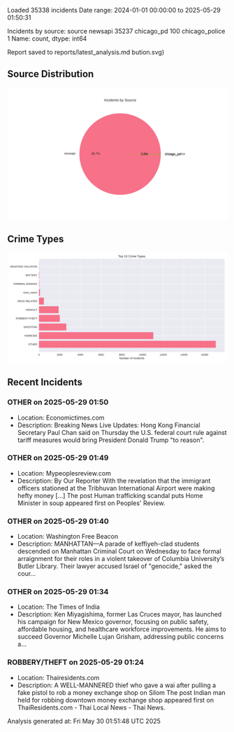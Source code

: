 
Loaded 35338 incidents
Date range: 2024-01-01 00:00:00 to 2025-05-29 01:50:31

Incidents by source:
source
newsapi           35237
chicago_pd          100
chicago_police        1
Name: count, dtype: int64

Report saved to reports/latest_analysis.md
bution.svg)

## Source Distribution
![Source Distribution](images/source_distribution.svg)

## Crime Types
![Crime Types](images/crime_types.svg)

## Recent Incidents

### OTHER on 2025-05-29 01:50
- Location: Economictimes.com
- Description: Breaking News Live Updates: Hong Kong Financial Secretary Paul Chan said on Thursday the U.S. federal court rule against tariff measures would bring President Donald Trump "to reason".


### OTHER on 2025-05-29 01:49
- Location: Mypeoplesreview.com
- Description: By Our Reporter With the revelation that the immigrant officers stationed at the Tribhuvan International Airport were making hefty money […]
The post Human trafficking scandal puts Home Minister in soup appeared first on Peoples' Review.


### OTHER on 2025-05-29 01:40
- Location: Washington Free Beacon
- Description: MANHATTAN—A parade of keffiyeh-clad students descended on Manhattan Criminal Court on Wednesday to face formal arraignment for their roles in a violent takeover of Columbia University’s Butler Library. Their lawyer accused Israel of "genocide," asked the cour…


### OTHER on 2025-05-29 01:34
- Location: The Times of India
- Description: Ken Miyagishima, former Las Cruces mayor, has launched his campaign for New Mexico governor, focusing on public safety, affordable housing, and healthcare workforce improvements. He aims to succeed Governor Michelle Lujan Grisham, addressing public concerns a…


### ROBBERY/THEFT on 2025-05-29 01:24
- Location: Thairesidents.com
- Description: A WELL-MANNERED thief who gave a wai after pulling a fake pistol to rob a money exchange shop on Silom
The post Indian man held for robbing downtown money exchange shop appeared first on ThaiResidents.com - Thai Local News - Thai News.

Analysis generated at: Fri May 30 01:51:48 UTC 2025

